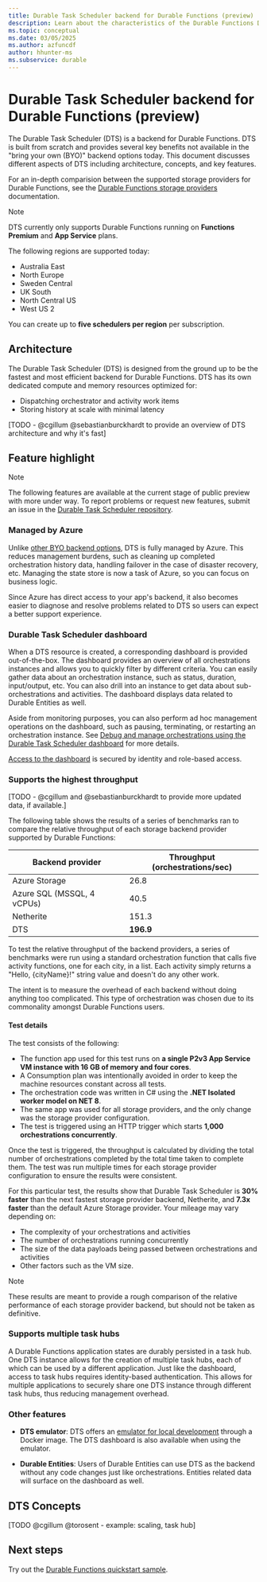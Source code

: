```yaml
---
title: Durable Task Scheduler backend for Durable Functions (preview)
description: Learn about the characteristics of the Durable Functions Durable Task Scheduler backend.
ms.topic: conceptual
ms.date: 03/05/2025
ms.author: azfuncdf
author: hhunter-ms
ms.subservice: durable
---
```


# Durable Task Scheduler backend for Durable Functions (preview)

The Durable Task Scheduler (DTS) is a backend for Durable Functions. DTS is built from scratch and provides several key benefits not available in the "bring your own (BYO)" backend options today. This document discusses different aspects of DTS including architecture, concepts, and key features.

For an in-depth comparision between the supported storage providers for Durable Functions, see the [Durable Functions storage providers](../durable-functions-storage-providers.md) documentation.

> [!NOTE]
> DTS currently only supports Durable Functions running on **Functions Premium** and **App Service** plans. 
>
> The following regions are supported today:
>   - Australia East
>   - North Europe
>   - Sweden Central
>   - UK South
>   - North Central US
>   - West US 2
>
> You can create up to **five schedulers per region** per subscription. 


## Architecture 

The Durable Task Scheduler (DTS) is designed from the ground up to be the fastest and most efficient backend for Durable Functions. DTS has its own dedicated compute and memory resources optimized for:
- Dispatching orchestrator and activity work items
- Storing history at scale with minimal latency

[TODO - @cgillum @sebastianburckhardt to provide an overview of DTS architecture and why it's fast]

## Feature highlight

> [!NOTE]
> The following features are available at the current stage of public preview with more under way. To report problems or request new features, submit an issue in the [Durable Task Scheduler repository](https://aka.ms/dts-preview). 

### Managed by Azure 

Unlike [other BYO backend options](../durable-functions-storage-providers.md), DTS is fully managed by Azure. This reduces management burdens, such as cleaning up completed orchestration history data, handling failover in the case of disaster recovery, etc. Managing the state store is now a task of Azure, so you can focus on business logic. 

Since Azure has direct access to your app's backend, it also becomes easier to diagnose and resolve problems related to DTS so users can expect a better support experience. 

### Durable Task Scheduler dashboard

When a DTS resource is created, a corresponding dashboard is provided out-of-the-box. The dashboard provides an overview of all orchestrations instances and allows you to quickly filter by different criteria. You can easily gather data about an orchestration instance, such as status, duration, input/output, etc. You can also drill into an instance to get data about sub-orchestrations and activities. The dashboard displays data related to Durable Entities as well. 

Aside from monitoring purposes, you can also perform ad hoc management operations on the dashboard, such as pausing, terminating, or restarting an orchestration instance. See [Debug and manage orchestrations using the Durable Task Scheduler dashboard](./durable-task-scheduler-dashboard.md) for more details. 

[Access to the dashboard](./develop-with-durable-task-scheduler.md#accessing-dts-dashboard) is secured by identity and role-based access. 

### Supports the highest throughput

[TODO - @cgillum  and @sebastianburckhardt to provide more updated data, if available.]

The following table shows the results of a series of benchmarks ran to compare the relative throughput of each storage backend provider supported by Durable Functions:

| Backend provider | Throughput (orchestrations/sec) |
|------------------|---------------------------------|
| Azure Storage | 26.8 |
| Azure SQL (MSSQL, 4 vCPUs) | 40.5 |
| Netherite | 151.3 |
| DTS | **196.9** |

To test the relative throughput of the backend providers, a series of benchmarks were run using a standard orchestration function that calls five activity functions, one for each city, in a list. Each activity simply returns a "Hello, {cityName}!" string value and doesn't do any other work. 

The intent is to measure the overhead of each backend without doing anything too complicated. This type of orchestration was chosen due to its commonality amongst Durable Functions users. 

#### Test details

The test consists of the following:  

- The function app used for this test runs on **a single P2v3 App Service VM instance with 16 GB of memory and four cores**. 
- A Consumption plan was intentionally avoided in order to keep the machine resources constant across all tests. 
- The orchestration code was written in C# using the **.NET Isolated worker model on NET 8**. 
- The same app was used for all storage providers, and the only change was the storage provider configuration.
- The test is triggered using an HTTP trigger which starts **1,000 orchestrations concurrently**. 

Once the test is triggered, the throughput is calculated by dividing the total number of orchestrations completed by the total time taken to complete them. The test was run multiple times for each storage provider configuration to ensure the results were consistent.

For this particular test, the results show that Durable Task Scheduler is **30% faster** than the next fastest storage provider backend, Netherite, and **7.3x faster** than the default Azure Storage provider. Your mileage may vary depending on:
- The complexity of your orchestrations and activities
- The number of orchestrations running concurrently
- The size of the data payloads being passed between orchestrations and activities
- Other factors such as the VM size. 

> [!NOTE]
> These results are meant to provide a rough comparison of the relative performance of each storage provider backend, but should not be taken as definitive.

### Supports multiple task hubs

A Durable Functions application states are durably persisted in a task hub. One DTS instance allows for the creation of multiple task hubs, each of which can be used by a different application. Just like the dashboard, access to task hubs requires identity-based authentication. This allows for multiple applications to securely share one DTS instance through different task hubs, thus reducing management overhead. 

### Other features

- **DTS emulator**: DTS offers an [emulator for local development](./quickstart-durable-task-scheduler.md#set-up-dts-emulator) through a Docker image. The DTS dashboard is also available when using the emulator. 

- **Durable Entities**: Users of Durable Entities can use DTS as the backend without any code changes just like orchestrations. Entities related data will surface on the dashboard as well. 

## DTS Concepts 
[TODO @cgillum @torosent - example: scaling, task hub]


## Next steps

Try out the [Durable Functions quickstart sample](quickstart-durable-task-scheduler.md).